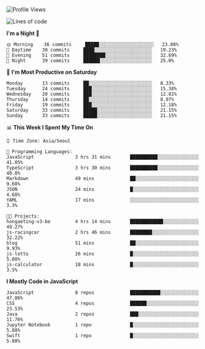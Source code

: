 <!--START_SECTION:waka-->
![Profile Views](http://img.shields.io/badge/Profile%20Views-6-blue)

![Lines of code](https://img.shields.io/badge/From%20Hello%20World%20I%27ve%20Written-92230%20lines%20of%20code-blue)

**I'm a Night 🦉** 

```text
🌞 Morning    36 commits     █████░░░░░░░░░░░░░░░░░░░░   23.08% 
🌆 Daytime    30 commits     ████░░░░░░░░░░░░░░░░░░░░░   19.23% 
🌃 Evening    51 commits     ████████░░░░░░░░░░░░░░░░░   32.69% 
🌙 Night      39 commits     ██████░░░░░░░░░░░░░░░░░░░   25.0%

```
📅 **I'm Most Productive on Saturday** 

```text
Monday       13 commits     ██░░░░░░░░░░░░░░░░░░░░░░░   8.33% 
Tuesday      24 commits     ███░░░░░░░░░░░░░░░░░░░░░░   15.38% 
Wednesday    20 commits     ███░░░░░░░░░░░░░░░░░░░░░░   12.82% 
Thursday     14 commits     ██░░░░░░░░░░░░░░░░░░░░░░░   8.97% 
Friday       19 commits     ███░░░░░░░░░░░░░░░░░░░░░░   12.18% 
Saturday     33 commits     █████░░░░░░░░░░░░░░░░░░░░   21.15% 
Sunday       33 commits     █████░░░░░░░░░░░░░░░░░░░░   21.15%

```


📊 **This Week I Spent My Time On** 

```text
⌚︎ Time Zone: Asia/Seoul

💬 Programming Languages: 
JavaScript               3 hrs 31 mins       ██████████░░░░░░░░░░░░░░░   41.05% 
TypeScript               3 hrs 30 mins       ██████████░░░░░░░░░░░░░░░   40.8% 
Markdown                 49 mins             ██░░░░░░░░░░░░░░░░░░░░░░░   9.68% 
JSON                     24 mins             █░░░░░░░░░░░░░░░░░░░░░░░░   4.68% 
YAML                     17 mins             ░░░░░░░░░░░░░░░░░░░░░░░░░   3.3%

🐱‍💻 Projects: 
hongaeting-v3-be         4 hrs 14 mins       ████████████░░░░░░░░░░░░░   49.27% 
js-racingcar             2 hrs 46 mins       ████████░░░░░░░░░░░░░░░░░   32.22% 
blog                     51 mins             ██░░░░░░░░░░░░░░░░░░░░░░░   9.93% 
js-lotto                 26 mins             █░░░░░░░░░░░░░░░░░░░░░░░░   5.08% 
js-calculator            18 mins             █░░░░░░░░░░░░░░░░░░░░░░░░   3.5%

```

**I Mostly Code in JavaScript** 

```text
JavaScript               8 repos             ███████████░░░░░░░░░░░░░░   47.06% 
CSS                      4 repos             ██████░░░░░░░░░░░░░░░░░░░   23.53% 
Java                     2 repos             ███░░░░░░░░░░░░░░░░░░░░░░   11.76% 
Jupyter Notebook         1 repo              █░░░░░░░░░░░░░░░░░░░░░░░░   5.88% 
Swift                    1 repo              █░░░░░░░░░░░░░░░░░░░░░░░░   5.88%

```



<!--END_SECTION:waka-->
